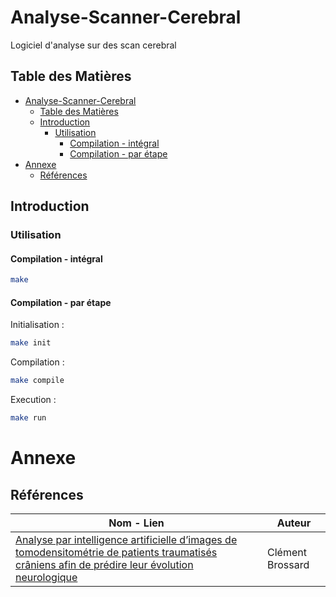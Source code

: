 # Analyse-Scanner-Cerebral
Logiciel d'analyse sur des scan cerebral

## Table des Matières

- [Analyse-Scanner-Cerebral](#analyse-scanner-cerebral)
  - [Table des Matières](#table-des-matières)
  - [Introduction](#introduction)
    - [Utilisation](#utilisation)
      - [Compilation - intégral](#compilation---intégral)
      - [Compilation - par étape](#compilation---par-étape)
- [Annexe](#annexe)
  - [Références](#références)

## Introduction

### Utilisation

#### Compilation - intégral
```bash
make
```

#### Compilation - par étape
Initialisation :
```bash
make init
```
Compilation :
```bash
make compile
```
Execution :
```bash
make run
```

# Annexe

## Références

|Nom - Lien|Auteur|
|-|-|
|[Analyse par intelligence artificielle d’images de tomodensitométrie de patients traumatisés crâniens afin de prédire leur évolution neurologique](https://theses.hal.science/tel-04086886/file/BROSSARD_2022_archivage.pdf)|Clément Brossard|